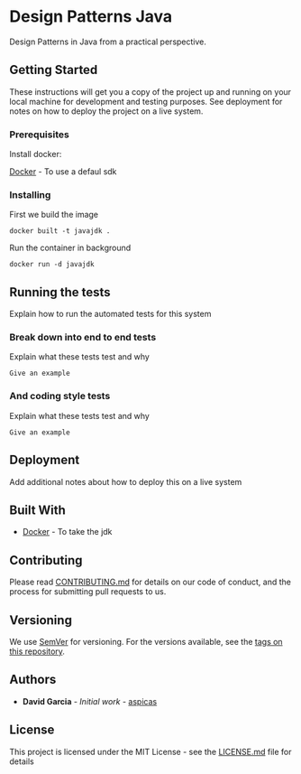 # Design Patterns Java

Design Patterns in Java from a practical perspective.

## Getting Started

These instructions will get you a copy of the project up and running on your local machine for development and testing purposes. See deployment for notes on how to deploy the project on a live system.

### Prerequisites

Install docker:

[Docker](https://docs.docker.com/install/) - To use a defaul sdk

### Installing

First we build the image

```
docker built -t javajdk .
```

Run the container in background
```
docker run -d javajdk
```

## Running the tests

Explain how to run the automated tests for this system

### Break down into end to end tests

Explain what these tests test and why

```
Give an example
```

### And coding style tests

Explain what these tests test and why

```
Give an example
```

## Deployment

Add additional notes about how to deploy this on a live system

## Built With

* [Docker](https://docs.docker.com/install/) - To take the jdk

## Contributing

Please read [CONTRIBUTING.md](https://gist.github.com/PurpleBooth/b24679402957c63ec426) for details on our code of conduct, and the process for submitting pull requests to us.

## Versioning

We use [SemVer](http://semver.org/) for versioning. For the versions available, see the [tags on this repository](https://github.com/your/project/tags). 

## Authors

* **David Garcia** - *Initial work* - [aspicas](https://github.com/aspicas)

## License

This project is licensed under the MIT License - see the [LICENSE.md](LICENSE.md) file for details
